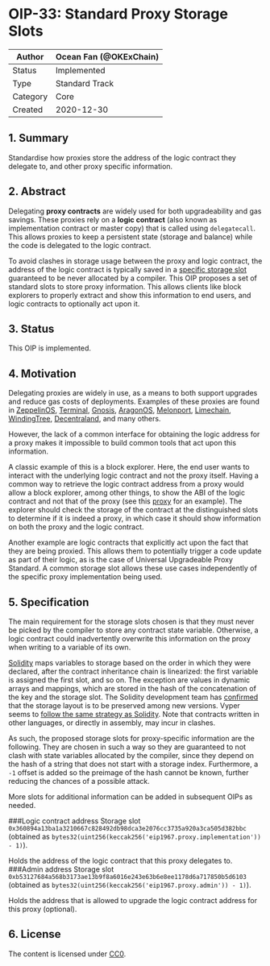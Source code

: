 # OIP-33: Standard Proxy Storage Slots

| Author   | Ocean Fan (@OKExChain)  |
| -------  | --------------------- |
| Status   | Implemented           |
| Type     | Standard Track        |
| Category | Core                  |
| Created  | 2020-12-30              |

## 1. Summary

Standardise how proxies store the address of the logic contract they delegate to, and other proxy specific information.

## 2. Abstract

Delegating **proxy contracts** are widely used for both upgradeability and gas savings. These proxies rely on a **logic contract** (also known as implementation contract or master copy) that is called using ```delegatecall```. This allows proxies to keep a persistent state (storage and balance) while the code is delegated to the logic contract.

To avoid clashes in storage usage between the proxy and logic contract, the address of the logic contract is typically saved in a [specific storage slot](https://blog.zeppelinos.org/upgradeability-using-unstructured-storage/) guaranteed to be never allocated by a compiler. This OIP proposes a set of standard slots to store proxy information. This allows clients like block explorers to properly extract and show this information to end users, and logic contracts to optionally act upon it.

## 3. Status

This OIP is implemented.


## 4. Motivation

Delegating proxies are widely in use, as a means to both support upgrades and reduce gas costs of deployments. Examples of these proxies are found in [ZeppelinOS](https://blog.zeppelinos.org/the-transparent-proxy-pattern/), [Terminal](https://medium.com/terminaldotco/escape-hatch-proxy-efb681de108d), [Gnosis](https://blog.gnosis.pm/solidity-delegateproxy-contracts-e09957d0f201), [AragonOS](https://github.com/aragon/aragonOS/blob/dev/contracts/common/DelegateProxy.sol), [Melonport](https://github.com/melonproject/melon-mail/blob/782aeff9418ac8cdd80875fd6c400bf96f3b03b3/solidity/contracts/DelegateProxy.sol), [Limechain](https://github.com/LimeChain/UpgradeableSolidityContract/blob/14bcabc338130fb2aba2ce8bd27b885305566fce/contracts/Upgradeability/Forwardable.sol), [WindingTree](https://github.com/windingtree/upgradeable-token-labs/blob/af3b66096091d8282d5c9c55c33365315d85f3e1/contracts/upgradable/DelegateProxy.sol), [Decentraland](https://github.com/decentraland/land/blob/5154046844f6f94a5074e82abe01381e6fd7c39d/contracts/upgradable/DelegateProxy.sol), and many others.

However, the lack of a common interface for obtaining the logic address for a proxy makes it impossible to build common tools that act upon this information.

A classic example of this is a block explorer. Here, the end user wants to interact with the underlying logic contract and not the proxy itself. Having a common way to retrieve the logic contract address from a proxy would allow a block explorer, among other things, to show the ABI of the logic contract and not that of the proxy (see this [proxy](https://etherscan.io/token/0x00fdae9174357424a78afaad98da36fd66dd9e03#readContract) for an example). The explorer should check the storage of the contract at the distinguished slots to determine if it is indeed a proxy, in which case it should show information on both the proxy and the logic contract.

Another example are logic contracts that explicitly act upon the fact that they are being proxied. This allows them to potentially trigger a code update as part of their logic, as is the case of Universal Upgradeable Proxy Standard. A common storage slot allows these use cases independently of the specific proxy implementation being used.

## 5.  Specification
The main requirement for the storage slots chosen is that they must never be picked by the compiler to store any contract state variable. Otherwise, a logic contract could inadvertently overwrite this information on the proxy when writing to a variable of its own.

[Solidity](https://solidity.readthedocs.io/en/v0.4.21/miscellaneous.html#layout-of-state-variables-in-storage) maps variables to storage based on the order in which they were declared, after the contract inheritance chain is linearized: the first variable is assigned the first slot, and so on. The exception are values in dynamic arrays and mappings, which are stored in the hash of the concatenation of the key and the storage slot. The Solidity development team has [confirmed](https://twitter.com/ethchris/status/1073692785176444928) that the storage layout is to be preserved among new versions. Vyper seems to [follow the same strategy as Solidity](https://github.com/ethereum/vyper/issues/769). Note that contracts written in other languages, or directly in assembly, may incur in clashes.

As such, the proposed storage slots for proxy-specific information are the following. They are chosen in such a way so they are guaranteed to not clash with state variables allocated by the compiler, since they depend on the hash of a string that does not start with a storage index. Furthermore, a ```-1``` offset is added so the preimage of the hash cannot be known, further reducing the chances of a possible attack.

More slots for additional information can be added in subsequent OIPs as needed.


###Logic contract address 
Storage slot ```0x360894a13ba1a3210667c828492db98dca3e2076cc3735a920a3ca505d382bbc``` (obtained as ```bytes32(uint256(keccak256('eip1967.proxy.implementation')) - 1)```).

Holds the address of the logic contract that this proxy delegates to.
###Admin address 
Storage slot ```0xb53127684a568b3173ae13b9f8a6016e243e63b6e8ee1178d6a717850b5d6103``` (obtained as ```bytes32(uint256(keccak256('eip1967.proxy.admin')) - 1)```).

Holds the address that is allowed to upgrade the logic contract address for this proxy (optional).



## 6. License

The content is licensed under [CC0](https://creativecommons.org/publicdomain/zero/1.0/).

 
